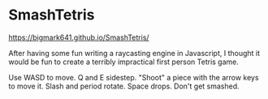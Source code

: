 # SmashTetris
https://bigmark641.github.io/SmashTetris/

After having some fun writing a raycasting engine in Javascript, I thought it would be fun to create a terribly impractical first person Tetris game.

Use WASD to move.  Q and E sidestep.  "Shoot" a piece with the arrow keys to move it.  Slash and period rotate.  Space drops.  Don't get smashed.
